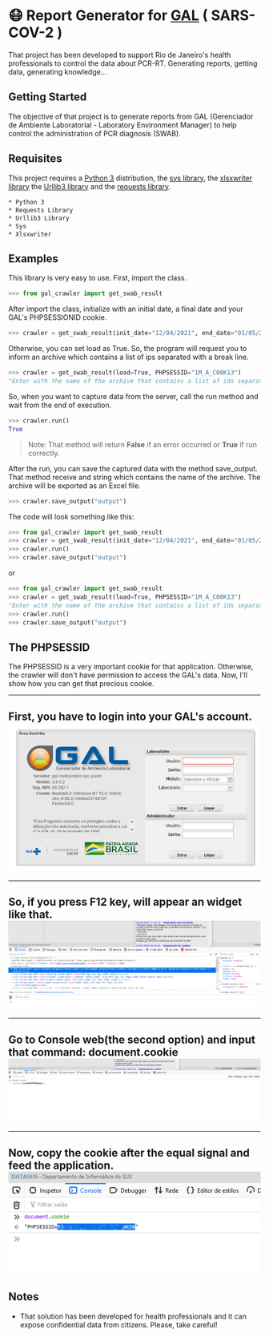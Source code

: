 # :mask: Report Generator for [GAL](https://gal.riodejaneiro.sus.gov.br/) ( SARS-COV-2 )

That project has been developed to support Rio de Janeiro's health professionals to control the data about PCR-RT. Generating reports, getting data, generating knowledge...

## Getting Started

The objective of that project is to generate reports from GAL (Gerenciador de Ambiente Laboratorial - Laboratory Environment Manager) to help control the administration of PCR diagnosis (SWAB).

## Requisites

This project requires a [Python 3](https://www.python.org/) distribution, the [sys library](https://docs.python.org/3/library/sys.html), the [xlsxwriter library](https://xlsxwriter.readthedocs.io/) the [Urllib3 library](https://github.com/urllib3/urllib3) and the [requests library](https://docs.python-requests.org/en/master/).

```
* Python 3
* Requests Library
* Urllib3 Library
* Sys
* Xlsxwriter
```

## Examples

This library is very easy to use. First, import the class.
```python
>>> from gal_crawler import get_swab_result
```

After import the class, initialize with an initial date, a final date and your GAL's PHPSESSIONID cookie. 

```python
>>> crawler = get_swab_result(init_date="12/04/2021", end_date="01/05/2021", PHPSESSID="1M_A_C00K13")
```

Otherwise, you can set load as True. So, the program will request you to inform an archive which contains a list of ips separated with a break line.

```python
>>> crawler = get_swab_result(load=True, PHPSESSID="1M_A_C00K13")
"Enter with the name of the archive that contains a list of ids separated with break line: "
```

So, when you want to capture data from the server, call the run method and wait from the end of execution.

```python
>>> crawler.run()
True
```
> Note: That method will return **False** if an error occurred or **True** if run correctly.

After the run, you can save the captured data with the method save_output. That method receive and string which contains the name of the archive. The archive will be exported as an Excel file.

```python
>>> crawler.save_output("output")
```

The code will look something like this:
```python
>>> from gal_crawler import get_swab_result
>>> crawler = get_swab_result(init_date="12/04/2021", end_date="01/05/2021", PHPSESSID="1M_A_C00K13")
>>> crawler.run()
>>> crawler.save_output("output")
```
or
```python
>>> from gal_crawler import get_swab_result
>>> crawler = get_swab_result(load=True, PHPSESSID="1M_A_C00K13")
"Enter with the name of the archive that contains a list of ids separated with break line:" "archive.txt"
>>> crawler.run()
>>> crawler.save_output("output")
```

## The PHPSESSID

The PHPSESSID is a very important cookie for that application. Otherwise, the crawler will don't have permission to access the GAL's data.
Now, I'll show how you can get that precious cookie.

---
First, you have to login into your GAL's account.
![title](Images/gal_login.png)
---
---
So, if you press F12 key, will appear an widget like that.
![title](Images/f12_key.png)
---
---
Go to Console web(the second option) and input that command: document.cookie
![title](Images/console_web.png)
---
---
Now, copy the cookie after the equal signal and feed the application.
![title](Images/get_cookie.png)
---

## Notes

- That solution has been developed for health professionals and it can expose confidential data from citizens. Please, take careful!
